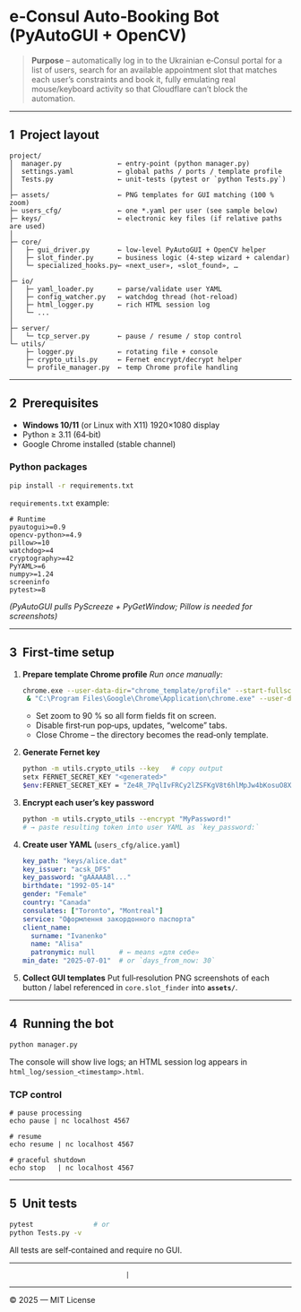 # e‑Consul Auto‑Booking Bot (PyAutoGUI + OpenCV)

> **Purpose** – automatically log in to the Ukrainian e‑Consul portal for a list of
> users, search for an available appointment slot that matches each user’s
> constraints and book it, fully emulating real mouse/keyboard activity so that
> Cloudflare can’t block the automation.

---

## 1  Project layout

```
project/
│  manager.py              ← entry‑point (python manager.py)
│  settings.yaml           ← global paths / ports / template profile
│  Tests.py                ← unit‑tests (pytest or `python Tests.py`)
│
├─ assets/                 ← PNG templates for GUI matching (100 % zoom)
├─ users_cfg/              ← one *.yaml per user (see sample below)
├─ keys/                   ← electronic key files (if relative paths are used)
│
├─ core/
│   ├─ gui_driver.py       ← low‑level PyAutoGUI + OpenCV helper
│   ├─ slot_finder.py      ← business logic (4‑step wizard + calendar)
│   └─ specialized_hooks.py← «next_user», «slot_found», …
│
├─ io/
│   ├─ yaml_loader.py      ← parse/validate user YAML
│   ├─ config_watcher.py   ← watchdog thread (hot‑reload)
│   ├─ html_logger.py      ← rich HTML session log
│   └─ ...
│
├─ server/
│   └─ tcp_server.py       ← pause / resume / stop control
└─ utils/
    ├─ logger.py           ← rotating file + console
    ├─ crypto_utils.py     ← Fernet encrypt/decrypt helper
    └─ profile_manager.py  ← temp Chrome profile handling
```

---

## 2  Prerequisites

* **Windows 10/11** (or Linux with X11) 1920×1080 display
* Python ≥ 3.11 (64‑bit)
* Google Chrome installed (stable channel)

### Python packages

```bash
pip install -r requirements.txt
```

`requirements.txt` example:

```
# Runtime
pyautogui>=0.9
opencv-python>=4.9
pillow>=10
watchdog>=4
cryptography>=42
PyYAML>=6
numpy>=1.24
screeninfo
pytest>=8
```

*(PyAutoGUI pulls PyScreeze + PyGetWindow; Pillow is needed for screenshots)*

---

## 3  First‑time setup

1. **Prepare template Chrome profile**
   *Run once manually:*

   ```bash
   chrome.exe --user-data-dir="chrome_template/profile" --start-fullscreen
    & "C:\Program Files\Google\Chrome\Application\chrome.exe" --user-data-dir="C:\prjs\consul\data\chrome_template\profile" --start-fullscreen
   ```

   * Set zoom to 90 % so all form fields fit on screen.
   * Disable first‑run pop‑ups, updates, “welcome” tabs.
   * Close Chrome – the directory becomes the read‑only template.

2. **Generate Fernet key**

   ```bash
   python -m utils.crypto_utils --key   # copy output
   setx FERNET_SECRET_KEY "<generated>"
   $env:FERNET_SECRET_KEY = "Ze4R_7PqlIvFRCy2lZSFKgV8t6hlMpJw4bKosuO8XAw="
   ```

3. **Encrypt each user’s key password**

   ```bash
   python -m utils.crypto_utils --encrypt "MyPassword!"
   # → paste resulting token into user YAML as `key_password:`
   ```

4. **Create user YAML** (`users_cfg/alice.yaml`)

   ```yaml
   key_path: "keys/alice.dat"
   key_issuer: "acsk_DFS"
   key_password: "gAAAAABl..."
   birthdate: "1992-05-14"
   gender: "Female"
   country: "Canada"
   consulates: ["Toronto", "Montreal"]
   service: "Оформлення закордонного паспорта"
   client_name:
     surname: "Ivanenko"
     name: "Alisa"
     patronymic: null      # ← means «для себе»
   min_date: "2025-07-01"  # or `days_from_now: 30`
   ```

5. **Collect GUI templates**
   Put full‑resolution PNG screenshots of each button / label referenced in
   `core.slot_finder` into **`assets/`**.

---

## 4  Running the bot

```bash
python manager.py
```

The console will show live logs; an HTML session log appears in
`html_log/session_<timestamp>.html`.

### TCP control

```
# pause processing
echo pause | nc localhost 4567

# resume
echo resume | nc localhost 4567

# graceful shutdown
echo stop   | nc localhost 4567
```

---

## 5  Unit tests

```bash
pytest               # or
python Tests.py -v
```

All tests are self‑contained and require no GUI.

---
                                 |

---

© 2025 — MIT License
